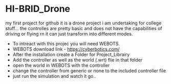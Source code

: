 # HI-BRID_Drone
my first project for github it is a drone project i am undertaking for college stuff...
the controlles are pretty basic and does not have the capabilities of driving or flying rn it can just transform into different modes.
- To intreact with this projec you will need WEBOTS.
- WEBOTS download link - https://cyberbotics.com/
- After the installation create a Folder for Project_Librairy
- Add the controller as well as the world (.wrt) flie in that folder
- open the world in WEBOTS with the controller
- change the controller from generic or none to the included controller file
- just run the simulation and watch it go..
